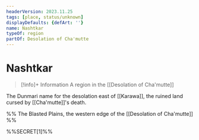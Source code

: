 ```yaml
---
headerVersion: 2023.11.25
tags: [place, status/unknown]
displayDefaults: {defArt: ''}
name: Nashtkar
typeOf: region
partOf: Desolation of Cha'mutte
---
```

# Nashtkar
>[!info]+ Information
> A region in the [[Desolation of Cha'mutte]]

The Dunmari name for the desolation east of [[Karawa]], the ruined land cursed by [[Cha'mutte]]'s death. 

%%
The Blasted Plains, the western edge of the [[Desolation of Cha'mutte]]
%%

%%SECRET[1]%%